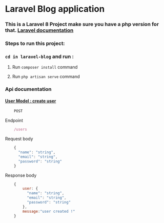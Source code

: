 

# Laravel Blog application

### This is  a Laravel 8 Project make sure you have a php version for that. [Laravel documentation](https://laravel.com/docs/8.x/releases)


### Steps to run this project:

### `cd in laravel-blog` and run :

1. Run `composer install` command

2. Run `php artisan serve` command


### Api documentation

#### [User Model : create user]()

```js
	POST
```

Endpoint

```js
	/users
```

Request body

```js
	{
	  "name": "string",
	  "email": "string",
	  "password": "string"
	}
```

Response body

```js
	{
		user: {
		  "name": "string",
		  "email": "string",
		  "password": "string"
		},
		message:"user created !"
	}
```